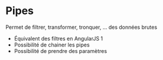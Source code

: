 # Pipes

Permet de filtrer, transformer, tronquer, ... des données brutes

* Équivalent des filtres en AngularJS 1
* Possibilité de chainer les pipes
* Possibilité de prendre des paramètres
